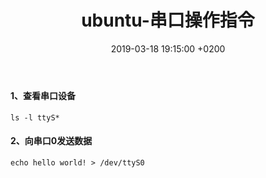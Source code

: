 ﻿---
layout: post
title:  "ubuntu-串口操作指令"
date:   2019-03-18 19:15:00 +0200
categories: ubuntu
---
#### 1、查看串口设备
```
ls -l ttyS*
```
#### 2、向串口0发送数据
```
echo hello world! > /dev/ttyS0
```
